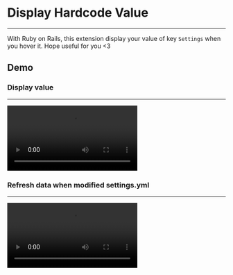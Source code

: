 # Display Hardcode Value
---
With Ruby on Rails, this extension display your value of key `Settings` when you hover it.
Hope useful for you <3

## Demo

### Display value
---
![Video Demo](/media/demo-display-hardcode-value.mp4)

### Refresh data when modified settings.yml
---
![Refresh Data YML](/media/update-settings-file.mp4)
